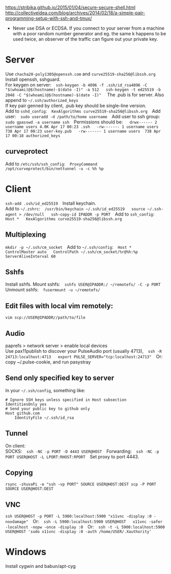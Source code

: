 https://stribika.github.io/2015/01/04/secure-secure-shell.html
http://collectiveidea.com/blog/archives/2014/02/18/a-simple-pair-programming-setup-with-ssh-and-tmux/

* Never use DSA or ECDSA. If you connect to your server from a machine with a poor random number generator and eg. the same k happens to be used twice, an observer of the traffic can figure out your private key.

# Server
Use `chacha20-poly1305@openssh.com` and `curve25519-sha256@libssh.org`  
Install openssh, sshguard.  
For keygen on server:`  
ssh-keygen -b 4096 -f .ssh/id_rsa4096 -C "$(whoami)@$(hostname)-$(date -I)" -a 512  
ssh-keygen -t ed25519 -b 2048 -C "$(whoami)@$(hostname)-$(date -I)"  
`
The .pub is for server. Also append to `~/.ssh/authorized_keys`  
If key pair genned by client, .pub key should be single-line version.   
Add to `sshd_config`:`  
KexAlgorithms curve25519-sha256@libssh.org  
`Add user:`  
sudo useradd -d /path/to/home username  
`Add user to ssh group:`  
sudo gpasswd -a username ssh  
`Permissions should be:`  
drwx------ 2 username users 4.0K Apr 17 00:23 .ssh  
-rw------- 1 username users  738 Apr 17 00:23 user-key.pub  
-rw------- 1 username users  738 Apr 17 00:18 authorized_keys`  

## curveprotect
Add to `/etc/ssh/ssh_config`:`  
ProxyCommand /opt/curveprotect/bin/nettunnel -u -c %h %p  
`

# Client
`
ssh-add .ssh/id_ed25519  
`Install keychain.  
Add to `~/.zshrc`:`  
/usr/bin/keychain ~/.ssh/id_ed25519  
source ~/.ssh-agent > /dev/null  
ssh-copy-id IPADDR -p PORT  
`Add to `ssh_config`:`  
Host *  
	KexAlgorithms curve25519-sha256@libssh.org  
` 

## Multiplexing
`
mkdir -p ~/.ssh/cm_socket  
`Add to `~/.ssh/config`:`  
Host *  
ControlMaster auto  
ControlPath ~/.ssh/cm_socket/%r@%h:%p  
ServerAliveInterval 60  
`

## Sshfs
Install sshfs. Mount sshfs:`  
sshfs USER@IPADDR:/ ~/remotefs/ -C -p PORT  
`Unmount sshfs:`  
fusermount -u ~/remotefs/  
`

## Edit files with local vim remotely:
`
vim scp://USER@IPADDR//path/to/file
`

## Audio
paprefs > network server > enable local devices  
Use pax11publish to discover your PulseAudio port (usually 4713),`  
ssh -R 24713:localhost:4713  
export PULSE_SERVER="tcp:localhost:24713"  
`Or: copy ~/.pulse-cookie, and run pasystray  

## Send only specified key to server
In your `~/.ssh/config`, something like:
```
# Ignore SSH keys unless specified in Host subsection
IdentitiesOnly yes
# Send your public key to github only
Host github.com
	IdentityFile ~/.ssh/id_rsa
```

## Tunnel
On client:  
SOCKS:`  
ssh -NC -p PORT -D 4443 USER@HOST  
`Forwarding:`  
ssh -NC -p PORT USER@HOST -L LPORT:RHOST:RPORT  
`Set proxy to port 4443.  

## Copying
`
rsync -zhuvaPi -e "ssh -vp PORT" SOURCE USER@HOST:DEST
scp -P PORT SOURCE USER@HOST:DEST
`

## VNC
`
ssh USER@HOST -p PORT -L 5900:localhost:5900 "x11vnc -display :0 -noxdamage"  
`Or:`  
ssh -L 5900:localhost:5900 USER@HOST  
x11vnc -safer -localhost -nopw -once -display :0  
`Or:`  
ssh -t -L 5900:localhost:5900 USER@HOST 'sudo x11vnc -display :0 -auth /home/USER/.Xauthority'  
`

# Windows
Install cygwin and babun/apt-cyg

